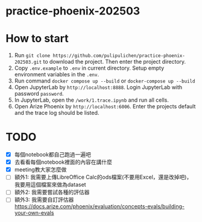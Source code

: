 # practice-phoenix-202503



# How to start

1. Run `git clone https://github.com/pulipulichen/practice-phoenix-202503.git` to download the project. Then enter the project directory.
2. Copy `.env.example` to `.env` in current directory. Setup empty environment variables in the `.env`.
3. Run command `docker compose up --build` or `docker-compose up --build`
4. Open JupyterLab by `http://localhost:8888`. Login JupyterLab with password `password`.
5. In JupyterLab, open the `/work/1.trace.ipynb` and run all cells.
6. Open Arize Phoenix by `http://localhost:6006`. Enter the projects default and the trace log should be listed.

# TODO

- [X] 每個notebook都自己跑過一遍吧
- [X] 去看看每個notebook裡面的內容在講什麼
- [X] meeting教大家怎麼做
- [ ] 額外1: 我需要上傳LibreOffice Calc的ods檔案(不要用Excel，還是改掉吧)，我要用這個檔案來做為dataset
- [ ] 額外2: 我需要嘗試各種的評估器
- [ ] 額外3: 我需要自訂評估器 https://docs.arize.com/phoenix/evaluation/concepts-evals/building-your-own-evals

